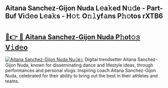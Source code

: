 ## Aitana Sanchez-Gijon Nuda L𝚎a𝚔ed N𝚞𝚍e - Part-Buf Vi𝚍𝚎o L𝚎a𝚔s - H𝚘𝚝 O𝚗𝚕yf𝚊ns P𝚑𝚘tos rXTB6

# <h2><a href="http://kf2ro4.oniu.top/?m=Aitana+Sanchez-Gijon+Nuda">🔗👉 🔴 Aitana Sanchez-Gijon Nuda P𝚑ot𝚘𝚜 V𝚒d𝚎o</a></h2>

[![Aitana Sanchez-Gijon Nuda Nu𝚍e𝚜](https://i.imgur.com/0qMVB7G.gif)](http://kf2ro4.oniu.top/?m=Aitana+Sanchez-Gijon+Nuda)
Digital trendsetter Aitana Sanchez-Gijon Nuda, known for disseminating dance and lifestyle ideas, through performances and personal vlogs. Inspiring coach Aitana Sanchez-Gijon Nuda, celebrated for their ability to bring out the best in their athletes and teams.  
